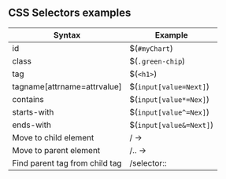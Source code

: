 ## CSS Selectors examples

| Syntax                         | Example                   |
| ------------------------------ | ------------------------- |
| id                             | $(`#myChart`)             |
| class                          | $(`.green-chip`)          |
| tag                            | $(`<h1>`)                 |
| tagname[attrname=attrvalue]    | $(`input[value=Next]`)    |
| contains                       | $(`input[value*=Nex]`)    |
| starts-with                    | $(`input[value^=Nex]`)    |
| ends-with                      | $(`input[value&=Next]`)   |
| Move to child element          | / ->                      |
| Move to parent element         | /.. ->                    |
| Find parent tag from child tag | /selector::<nameOfParent> |
 
